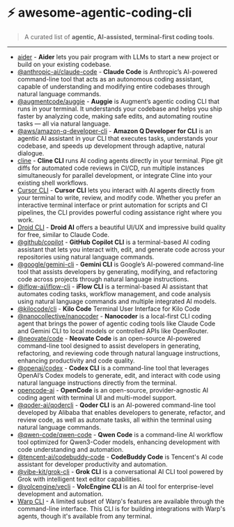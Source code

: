 # ⚡ awesome-agentic-coding-cli

> A curated list of **agentic, AI-assisted, terminal-first coding tools**.

---

- [aider](https://github.com/Aider-AI/aider) - **Aider** lets you pair program with LLMs to start a new project or build on your existing codebase.
- [@anthropic-ai/claude-code](https://github.com/anthropics/claude-code) - **Claude Code** is Anthropic’s AI-powered command-line tool that acts as an autonomous coding assistant, capable of understanding and modifying entire codebases through natural language commands.
- [@augmentcode/auggie](https://github.com/augmentcode/auggie) - **Auggie** is Augment’s agentic coding CLI that runs in your terminal. It understands your codebase and helps you ship faster by analyzing code, making safe edits, and automating routine tasks — all via natural language.
- [@aws/amazon-q-developer-cli](https://github.com/aws/amazon-q-developer-cli) - **Amazon Q Developer for CLI** is an agentic AI assistant in your CLI that executes tasks, understands your codebase, and speeds up development through adaptive, natural dialogue.
- [cline](https://github.com/cline/cline) - **Cline CLI** runs AI coding agents directly in your terminal. Pipe git diffs for automated code reviews in CI/CD, run multiple instances simultaneously for parallel development, or integrate Cline into your existing shell workflows.
- [Cursor CLI](https://cursor.com/cli) - **Cursor CLI** lets you interact with AI agents directly from your terminal to write, review, and modify code. Whether you prefer an interactive terminal interface or print automation for scripts and CI pipelines, the CLI provides powerful coding assistance right where you work.
- [Droid CLI](https://factory.ai/product/cli ) - **Droid AI** offers a beautiful UI/UX and impressive build quality for free, similar to Claude Code.
- [@github/copilot](https://github.com/github/copilot-cli) - **GitHub Copilot CLI** is a terminal-based AI coding assistant that lets you interact with, edit, and generate code across your repositories using natural language commands.
- [@google/gemini-cli](https://github.com/google-gemini/gemini-cli) - **Gemini CLI** is Google’s AI-powered command-line tool that assists developers by generating, modifying, and refactoring code across projects through natural language instructions.
- [@iflow-ai/iflow-cli](https://github.com/iflow-ai/iflow-cli) - **iFlow CLI** is a terminal-based AI assistant that automates coding tasks, workflow management, and code analysis using natural language commands and multiple integrated AI models.
- [@kilocode/cli](https://github.com/Kilo-Org/kilocode ) - **Kilo Code** Terminal User Interface for Kilo Code
- [@nanocollective/nanocoder](https://github.com/Nano-Collective/nanocoder) - **Nanocoder** is a local-first CLI coding agent that brings the power of agentic coding tools like Claude Code and Gemini CLI to local models or controlled APIs like OpenRouter.
- [@neovate/code](https://github.com/neovateai/neovate-code) - **Neovate Code** is an open-source AI-powered command-line tool designed to assist developers in generating, refactoring, and reviewing code through natural language instructions, enhancing productivity and code quality.
- [@openai/codex](https://github.com/openai/codex) - **Codex CLI** is a command-line tool that leverages OpenAI’s Codex models to generate, edit, and interact with code using natural language instructions directly from the terminal.
- [opencode-ai](https://github.com/sst/opencode) - **OpenCode** is an open-source, provider-agnostic AI coding agent with terminal UI and multi-model support.
- [@qoder-ai/qodercli](https://qoder.com/cli) - **Qoder CLI** is an AI-powered command-line tool developed by Alibaba that enables developers to generate, refactor, and review code, as well as automate tasks, all within the terminal using natural language commands.
- [@qwen-code/qwen-code](https://github.com/QwenLM/qwen-code) - **Qwen Code** is a command-line AI workflow tool optimized for Qwen3-Coder models, enhancing development with code understanding and automation.
- [@tencent-ai/codebuddy-code](https://cnb.cool/codebuddy/codebuddy-code) - **CodeBuddy Code** is Tencent's AI code assistant for developer productivity and automation.
- [@vibe-kit/grok-cli](https://github.com/superagent-ai/grok-cli) - **Grok CLI** is a conversational AI CLI tool powered by Grok with intelligent text editor capabilities.
- [@volcengine/vecli](https://github.com/volcengine/volcengine-cli) - **VolcEngine CLI** is an AI tool for enterprise-level development and automation.
- [Warp CLI](https://www.warp.dev/terminal) - A limited subset of Warp's features are available through the command-line interface. This CLI is for building integrations with Warp's agents, though it's available from any terminal.
